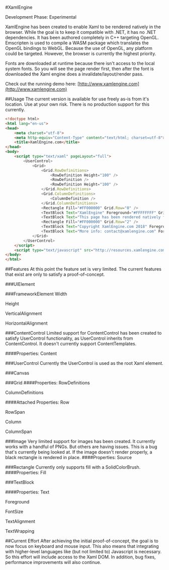#XamlEngine

Development Phase: Experimental

XamlEngine has been created to enable Xaml to be rendered natively in the browser. While the goal is to keep it compatible with .NET, it has no .NET dependencies. It has been authored completely in C++ targeting OpenGL. Emscripten is used to compile a WASM package which translates the OpenGL bindings to WebGL. Because the use of OpenGL, any platform could be targeted. However, the browser is currently the highest priority. 

Fonts are downloaded at runtime because there isn't access to the local system fonts. So you will see the page render first, then after the font is downloaded the Xaml engine does a invalidate/layout/render pass.

Check out the running demo here: [http://www.xamlengine.com](http://www.xamlengine.com)

##Usage
The current version is available for use freely as-is from it's location. Use at your own risk. There is no production support for this currently.


``` html
<!doctype html>
<html lang="en-us">
<head>
    <meta charset="utf-8">
    <meta http-equiv="Content-Type" content="text/html; charset=utf-8">
    <title>XamlEngine.com</title>
</head>
<body>
    <script type="text/xaml" pageLayout="full">
        <UserControl>
            <Grid>
                <Grid.RowDefinitions>
                    <RowDefinition Height="100" />
                    <RowDefinition />
                    <RowDefinition Height="100" />
                </Grid.RowDefinitions>
                <Grid.ColumnDefinitions>
                    <ColumnDefinition />
                </Grid.ColumnDefinitions>
                <Rectangle Fill="#FF000000" Grid.Row="0" />
                <TextBlock Text="XamlEngine" Foreground="#FFFFFFFF" Grid.Row="0" FontSize="24" VerticalAlignment="Center" HorizontalAlignment="Center" />
                <TextBlock Text="This page has been rendered natively from Xaml in your browser using WebAssembly & WebGL." Grid.Row="1" FontSize="24" VerticalAlignment="Center" HorizontalAlignment="Stretch" TextAlignment="Center" TextWrapping="Wrap" />
                <Rectangle Fill="#FF000000" Grid.Row="2" />
                <TextBlock Text="Copyright XamlEngine.com 2018" Foreground="#FFFFFFFF" Grid.Row="2" FontSize="18" VerticalAlignment="Bottom" />
                <TextBlock Text="More info: contact@xamlengine.com" Foreground="#FFFFFFFF" Grid.Row="2" FontSize="18" VerticalAlignment="Bottom" HorizontalAlignment="Right" />
            </Grid>
        </UserControl>
    </script>
    <script type="text/javascript" src="http://resources.xamlengine.com/scripts/alpha/1.0.0/XamlEngine.js"></script>
</body>
</html>
```

##Features
At this point the feature set is very limited. The current features that exist are only to satisfy a proof-of-concept.

###UIElement

###FrameworkElement
Width

Height

VerticalAlignment

HorizontalAlignment


###ContentControl
Limited support for ContentControl has been created to satisfy UserControl functionality, as UserControl inherits from ContentControl. It doesn't currently support ContentTemplates.

####Properties:
Content

###UserControl
Currently the UserControl is used as the root Xaml element.

###Canvas

###Grid
####Properties:
RowDefinitions

ColumnDefinitions

####Attached Properties:
Row

RowSpan

Column

ColumnSpan

###Image
Very limited support for images has been created. It currently works with a handful of PNGs. But others are having issues. This is a bug that's currently being looked at. If the image doesn't render properly, a black rectangle is rendered in place.
####Properties:
Source


###Rectangle
Currently only supports fill with a SolidColorBrush.
####Properties:
Fill

###TextBlock

####Properties:
Text

Foreground

FontSize

TextAlignment

TextWrapping

##Current Effort
After achieving the initial proof-of-concept, the goal is to now focus on keyboard and mouse input. This also means that integrating with higher-level languages like (but not limited to) Javascript is necessary. So this effort will include access to the Xaml DOM. In addition, bug fixes, performance improvements will also continue.